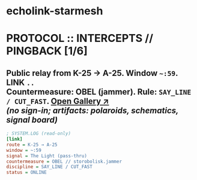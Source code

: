 # echolink-starmesh

# PROTOCOL :: INTERCEPTS // PINGBACK [1/6]
Public relay from **K-25 → A-25**. Window `~:59`. LINK `..`  
Countermeasure: **OBEL** (jammer). Rule: `SAY_LINE / CUT_FAST`.
[Open Gallery ↗](https://djga77.github.io/intercepts/)  
*(no sign-in; artifacts: polaroids, schematics, signal board)*
---
```ini
; SYSTEM.LOG (read-only)
[link]
route = K-25 → A-25
window = ~:59
signal = The Light (pass-thru)
countermeasure = OBEL // storobolisk.jammer
discipline = SAY_LINE / CUT_FAST
status = ONLINE
